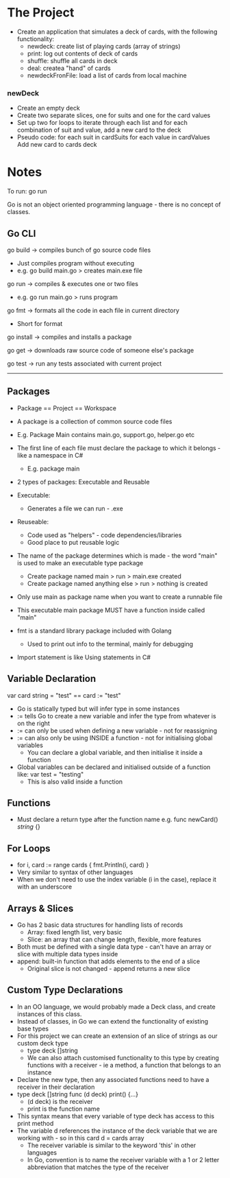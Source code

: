 # The Project
- Create an application that simulates a deck of cards, with the following functionality:
    - newdeck: create list of playing cards (array of strings)
    - print: log out contents of deck of cards
    - shuffle: shuffle all cards in deck
    - deal: createa "hand" of cards
    - newdeckFronFile: load a list of cards from local machine

### newDeck
- Create an empty deck
- Create two separate slices, one for suits and one for the card values
- Set up two for loops to iterate through each list and for each combination of suit and value, add a new card to the deck
- Pseudo code:
    for each suit in cardSuits
        for each value in cardValues
            Add new card to cards deck

# Notes

To run: go run <filename>

Go is not an object oriented programming language - there is no concept of classes.

## Go CLI
go build -> compiles bunch of go source code files
- Just compiles program without executing
- e.g. go build main.go > creates main.exe file

go run -> compiles & executes one or two files
- e.g. go run main.go > runs program

go fmt -> formats all the code in each file in current directory
- Short for format

go install -> compiles and installs a package

go get -> downloads raw source code of someone else's package

go test -> run any tests associated with current project

---

## Packages
- Package == Project == Workspace
- A package is a collection of common source code files
- E.g. Package Main contains main.go, support.go, helper.go etc
- The first line of each file must declare the package to which it belongs - like a namespace in C#
    - E.g. package main
- 2 types of packages: Executable and Reusable
- Executable:
    - Generates a file we can run - .exe
- Reuseable:
    - Code used as "helpers" - code dependencies/libraries
    - Good place to put reusable logic
- The name of the package determines which is made - the word "main" is used to make an executable type package
    - Create package named main > run <go build> > main.exe created
    - Create package named anything else > run <go build> > nothing is created
- Only use main as package name when you want to create a runnable file
- This executable main package MUST have a function inside called "main"

- fmt is a standard library package included with Golang
    - Used to print out info to the terminal, mainly for debugging
- Import statement is like Using statements in C#

## Variable Declaration
var card string = "test"    ==      card := "test"
- Go is statically typed but will infer type in some instances
- := tells Go to create a new variable and infer the type from whatever is on the right
- := can only be used when defining a new variable - not for reassigning
- := can also only be using INSIDE a function - not for initialising global variables
    - You can declare a global variable, and then initialise it inside a function
- Global variables can be declared and initialised outside of a function like: var test = "testing"
    - This is also valid inside a function

## Functions
- Must declare a return type after the function name e.g. func newCard() *string* {}

## For Loops
- for i, card := range cards {
    fmt.Println(i, card)
}
- Very similar to syntax of other languages
- When we don't need to use the index variable (i in the case), replace it with an underscore

## Arrays & Slices
- Go has 2 basic data structures for handling lists of records
    - Array: fixed length list, very basic
    - Slice: an array that can change length, flexible, more features
- Both must be defined with a single data type - can't have an array or slice with multiple data types inside
- append: built-in function that adds elements to the end of a slice
    - Original slice is not changed - append returns a new slice

## Custom Type Declarations
- In an OO language, we would probably made a Deck class, and create instances of this class.
- Instead of classes, in Go we can extend the functionality of existing base types
- For this project we can create an extension of an slice of strings as our custom deck type
    - type deck []string
    - We can also attach customised functionality to this type by creating functions with a receiver - ie a method, a function that belongs to an instance
- Declare the new type, then any associated functions need to have a receiver in their declaration
- type deck []string
    func (d deck) print() {...}
    - (d deck) is the receiver
    - print is the function name
- This syntax means that every variable of type deck has access to this print method
- The variable d references the instance of the deck variable that we are working with - so in this card d = cards array
    - The receiver variable is similar to the keyword 'this' in other languages
    - In Go, convention is to name the receiver variable with a 1 or 2 letter abbreviation that matches the type of the receiver

